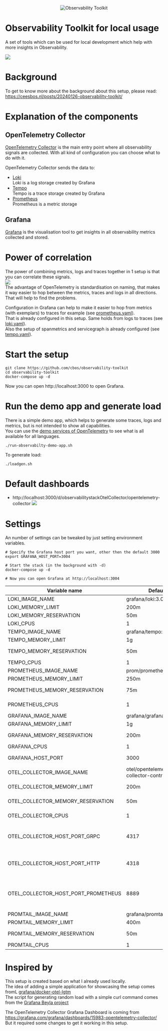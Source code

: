 <div align="center">
  <img src="./docs/logo.png" alt="Observability Toolkit"/>
</div>

# Observability Toolkit for local usage
A set of tools which can be used for local development which help with more insights in Observability.

![](docs/setup.png)

# Background

To get to know more about the background about this setup, please read: https://ceesbos.nl/posts/20240126-observability-toolkit/

# Explanation of the components

## OpenTelemetry Collector
[OpenTelemetry Collector](https://opentelemetry.io/docs/collector/) is the main entry point where all observability signals are collected.
With all kind of configuration you can choose what to do with it.

OpenTelemetry Collector sends the data to:
- [Loki](https://github.com/grafana/loki)   
  Loki is a log storage created by Grafana
- [Tempo](https://github.com/grafana/tempo)   
  Tempo is a trace storage created by Grafana
- [Prometheus](https://github.com/prometheus/prometheus)   
  Prometheus is a metric storage

## Grafana
[Grafana](https://github.com/grafana/grafana) is the visualisation tool to get insights in all observability metrics collected and stored.

# Power of correlation
The power of combining metrics, logs and traces together in 1 setup is that you can correlate these signals.    
![](docs/correlation_between_signals.png)    
The advantage of OpenTelemetry is standardisation on naming, that makes it way easier to hop between the metrics, traces and logs in all directions.
That will help to find the problems.

Configuration in Grafana can help to make it easier to hop from metrics (with exemplars) to traces for example (see [prometheus.yaml](./config/grafana/provisioning/datasources/prometheus.yaml)).    
That is already configured in this setup. Same holds from logs to traces (see [loki.yaml](./config/grafana/provisioning/datasources/loki.yaml)).   
Also the setup of spanmetrics and servicegraph is already configured (see [tempo.yaml](./config/grafana/provisioning/datasources/tempo.yaml)).   

# Start the setup

```shell
git clone https://github.com/cbos/observability-toolkit
cd observability-toolkit
docker-compose up -d 

```
Now you can open http://localhost:3000 to open Grafana.

# Run the demo app and generate load
There is a simple demo app, which helps to generate some traces, logs and metrics, but is not intended to show all capabilities.    
You can use the [demo services of OpenTelemetry](https://opentelemetry.io/docs/demo/) to see what is all available for all languages.

```shell
./run-observabilty-demo-app.sh 
```

To generate load:
```shell
./loadgen.sh 
```

# Default dashboards
- http://localhost:3000/d/observabilitystackOtelCollector/opentelemetry-collector
![](docs/opentelemetry_collector_dashboard.png)

# Settings 

An number of settings can be tweaked by just setting environment variables.

```shell
# Specify the Grafana host port you want, other then the default 3000
export GRAFANA_HOST_PORT=3004

# Start the stack (in the background with -d)
docker-compose up -d 

# Now you can open Grafana at http://localhost:3004
```

| Variable name                        | Default                                     | Description                                                                                                             |
|--------------------------------------|---------------------------------------------|-------------------------------------------------------------------------------------------------------------------------|  
| LOKI_IMAGE_NAME                      | grafana/loki:3.0.0                          | Loki docker image                                                                                                       |
| LOKI_MEMORY_LIMIT                    | 200m                                        | Memory limit for Loki                                                                                                   |
| LOKI_MEMORY_RESERVATION              | 50m                                         | Memory reservation for Loki                                                                                             |
| LOKI_CPUS                            | 1                                           | Number of CPUs for Loki                                                                                                 |
| TEMPO_IMAGE_NAME                     | grafana/tempo:2.4.2                         | Tempo docker image                                                                                                      |
| TEMPO_MEMORY_LIMIT                   | 1g                                          | Memory limit for Tempo                                                                                                  |
| TEMPO_MEMORY_RESERVATION             | 50m                                         | Memory reservation for Tempo                                                                                            |
| TEMPO_CPUS                           | 1                                           | Number of CPUs for Tempo                                                                                                |
| PROMETHEUS_IMAGE_NAME                | prom/prometheus:v2.49.1                     | Prometheus docker image                                                                                                 |
| PROMETHEUS_MEMORY_LIMIT              | 250m                                        | Memory limit for Prometheus                                                                                             |
| PROMETHEUS_MEMORY_RESERVATION        | 75m                                         | Memory reservation for Prometheus                                                                                       |
| PROMETHEUS_CPUS                      | 1                                           | Number of CPUs for Prometheus                                                                                           |
| GRAFANA_IMAGE_NAME                   | grafana/grafana:11.0.0                      | Grafana docker image                                                                                                    |
| GRAFANA_MEMORY_LIMIT                 | 1g                                          | Memory limit for Grafana                                                                                                |
| GRAFANA_MEMORY_RESERVATION           | 200m                                        | Memory reservation for Grafana                                                                                          |
| GRAFANA_CPUS                         | 1                                           | Number of CPUs for Grafana                                                                                              |
| GRAFANA_HOST_PORT                    | 3000                                        | Port on host on which Grafana will be available                                                                         |
| OTEL_COLLECTOR_IMAGE_NAME            | otel/opentelemetry-collector-contrib:0.96.0 | OpenTelemetry Collector docker image                                                                                    |
| OTEL_COLLECTOR_MEMORY_LIMIT          | 200m                                        | Memory limit of OpenTelemetry Collector                                                                                 |
| OTEL_COLLECTOR_MEMORY_RESERVATION    | 50m                                         | Memory reservation for OpenTelemetry Collector                                                                          |
| OTEL_COLLECTOR_CPUS                  | 1                                           | Number of CPUs for OpenTelemetry Collector                                                                              |
| OTEL_COLLECTOR_HOST_PORT_GRPC        | 4317                                        | Port on host on which OpenTelemetry Collector will be available for OTLP format with GRPC                               |
| OTEL_COLLECTOR_HOST_PORT_HTTP        | 4318                                        | Port on host on which OpenTelemetry Collector will be available for OTLP format with HTTP                               |
| OTEL_COLLECTOR_HOST_PORT_PROMETHEUS  | 8889                                        | Port on host on which OpenTelemetry Collector will listen to expose prometheus data, like http://localhost:8889/metrics |
| PROMTAIL_IMAGE_NAME                  | grafana/promtail:2.9.5                      | Promtail docker image                                                                                                   |
| PROMTAIL_MEMORY_LIMIT                | 400m                                        | Memory limit of Promtail                                                                                                |
| PROMTAIL_MEMORY_RESERVATION          | 50m                                         | Memory reservation for Promtail                                                                                         |
| PROMTAIL_CPUS                        | 1                                           | Number of CPUs for Promtail                                                                                             |


# Inspired by 

This setup is created based on what I already used locally.    
The idea of adding a simple application for showcasing the setup comes fromL [grafana/docker-otel-lgtm](https://github.com/grafana/docker-otel-lgtm)    
The script for generating random load with a simple curl command comes from the [Grafana Beyla project](https://github.com/grafana/beyla/blob/main/examples/greeting-apps/loadgen.sh)

The OpenTelemetry Collector Grafana Dashboard is coming from
https://grafana.com/grafana/dashboards/15983-opentelemetry-collector/    
But it required some changes to get it working in this setup.